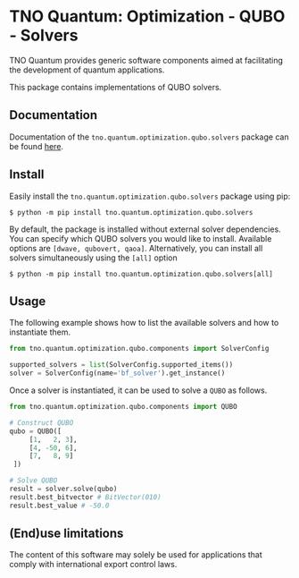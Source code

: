 # TNO Quantum: Optimization - QUBO - Solvers

TNO Quantum provides generic software components aimed at facilitating the development
of quantum applications.

This package contains implementations of QUBO solvers.

## Documentation

Documentation of the `tno.quantum.optimization.qubo.solvers` package can be found [here](https://tno-quantum.github.io/documentation/).


## Install

Easily install the `tno.quantum.optimization.qubo.solvers` package using pip:

```console
$ python -m pip install tno.quantum.optimization.qubo.solvers
```

By default, the package is installed without external solver dependencies. You can
specify which QUBO solvers you would like to install. Available options are
``[dwave, qubovert, qaoa]``. Alternatively, you can install all solvers
simultaneously using the ``[all]`` option

```console
$ python -m pip install tno.quantum.optimization.qubo.solvers[all]
```

## Usage

The following example shows how to list the available solvers and how to instantiate them.

```python
from tno.quantum.optimization.qubo.components import SolverConfig

supported_solvers = list(SolverConfig.supported_items())
solver = SolverConfig(name='bf_solver').get_instance()
```

Once a solver is instantiated, it can be used to solve a `QUBO` as follows.

```python
from tno.quantum.optimization.qubo.components import QUBO

# Construct QUBO
qubo = QUBO([
     [1,   2, 3],
     [4, -50, 6],
     [7,   8, 9]
 ])

# Solve QUBO
result = solver.solve(qubo)
result.best_bitvector # BitVector(010)
result.best_value # -50.0
```

## (End)use limitations
The content of this software may solely be used for applications that comply with international export control laws.